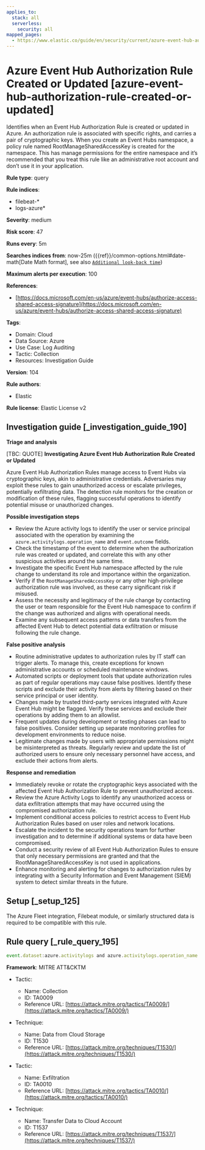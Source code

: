 ```yaml
---
applies_to:
  stack: all
  serverless:
    security: all
mapped_pages:
  - https://www.elastic.co/guide/en/security/current/azure-event-hub-authorization-rule-created-or-updated.html
---
```


# Azure Event Hub Authorization Rule Created or Updated [azure-event-hub-authorization-rule-created-or-updated]

Identifies when an Event Hub Authorization Rule is created or updated in Azure. An authorization rule is associated with specific rights, and carries a pair of cryptographic keys. When you create an Event Hubs namespace, a policy rule named RootManageSharedAccessKey is created for the namespace. This has manage permissions for the entire namespace and it’s recommended that you treat this rule like an administrative root account and don’t use it in your application.

**Rule type**: query

**Rule indices**:

* filebeat-*
* logs-azure*

**Severity**: medium

**Risk score**: 47

**Runs every**: 5m

**Searches indices from**: now-25m ({{ref}}/common-options.html#date-math[Date Math format], see also [`Additional look-back time`](docs-content://solutions/security/detect-and-alert/create-detection-rule.md#rule-schedule))

**Maximum alerts per execution**: 100

**References**:

* [https://docs.microsoft.com/en-us/azure/event-hubs/authorize-access-shared-access-signature](https://docs.microsoft.com/en-us/azure/event-hubs/authorize-access-shared-access-signature)

**Tags**:

* Domain: Cloud
* Data Source: Azure
* Use Case: Log Auditing
* Tactic: Collection
* Resources: Investigation Guide

**Version**: 104

**Rule authors**:

* Elastic

**Rule license**: Elastic License v2

## Investigation guide [_investigation_guide_190]

**Triage and analysis**

[TBC: QUOTE]
**Investigating Azure Event Hub Authorization Rule Created or Updated**

Azure Event Hub Authorization Rules manage access to Event Hubs via cryptographic keys, akin to administrative credentials. Adversaries may exploit these rules to gain unauthorized access or escalate privileges, potentially exfiltrating data. The detection rule monitors for the creation or modification of these rules, flagging successful operations to identify potential misuse or unauthorized changes.

**Possible investigation steps**

* Review the Azure activity logs to identify the user or service principal associated with the operation by examining the `azure.activitylogs.operation_name` and `event.outcome` fields.
* Check the timestamp of the event to determine when the authorization rule was created or updated, and correlate this with any other suspicious activities around the same time.
* Investigate the specific Event Hub namespace affected by the rule change to understand its role and importance within the organization.
* Verify if the `RootManageSharedAccessKey` or any other high-privilege authorization rule was involved, as these carry significant risk if misused.
* Assess the necessity and legitimacy of the rule change by contacting the user or team responsible for the Event Hub namespace to confirm if the change was authorized and aligns with operational needs.
* Examine any subsequent access patterns or data transfers from the affected Event Hub to detect potential data exfiltration or misuse following the rule change.

**False positive analysis**

* Routine administrative updates to authorization rules by IT staff can trigger alerts. To manage this, create exceptions for known administrative accounts or scheduled maintenance windows.
* Automated scripts or deployment tools that update authorization rules as part of regular operations may cause false positives. Identify these scripts and exclude their activity from alerts by filtering based on their service principal or user identity.
* Changes made by trusted third-party services integrated with Azure Event Hub might be flagged. Verify these services and exclude their operations by adding them to an allowlist.
* Frequent updates during development or testing phases can lead to false positives. Consider setting up separate monitoring profiles for development environments to reduce noise.
* Legitimate changes made by users with appropriate permissions might be misinterpreted as threats. Regularly review and update the list of authorized users to ensure only necessary personnel have access, and exclude their actions from alerts.

**Response and remediation**

* Immediately revoke or rotate the cryptographic keys associated with the affected Event Hub Authorization Rule to prevent unauthorized access.
* Review the Azure Activity Logs to identify any unauthorized access or data exfiltration attempts that may have occurred using the compromised authorization rule.
* Implement conditional access policies to restrict access to Event Hub Authorization Rules based on user roles and network locations.
* Escalate the incident to the security operations team for further investigation and to determine if additional systems or data have been compromised.
* Conduct a security review of all Event Hub Authorization Rules to ensure that only necessary permissions are granted and that the RootManageSharedAccessKey is not used in applications.
* Enhance monitoring and alerting for changes to authorization rules by integrating with a Security Information and Event Management (SIEM) system to detect similar threats in the future.


## Setup [_setup_125]

The Azure Fleet integration, Filebeat module, or similarly structured data is required to be compatible with this rule.


## Rule query [_rule_query_195]

```js
event.dataset:azure.activitylogs and azure.activitylogs.operation_name:"MICROSOFT.EVENTHUB/NAMESPACES/AUTHORIZATIONRULES/WRITE" and event.outcome:(Success or success)
```

**Framework**: MITRE ATT&CKTM

* Tactic:

    * Name: Collection
    * ID: TA0009
    * Reference URL: [https://attack.mitre.org/tactics/TA0009/](https://attack.mitre.org/tactics/TA0009/)

* Technique:

    * Name: Data from Cloud Storage
    * ID: T1530
    * Reference URL: [https://attack.mitre.org/techniques/T1530/](https://attack.mitre.org/techniques/T1530/)

* Tactic:

    * Name: Exfiltration
    * ID: TA0010
    * Reference URL: [https://attack.mitre.org/tactics/TA0010/](https://attack.mitre.org/tactics/TA0010/)

* Technique:

    * Name: Transfer Data to Cloud Account
    * ID: T1537
    * Reference URL: [https://attack.mitre.org/techniques/T1537/](https://attack.mitre.org/techniques/T1537/)



